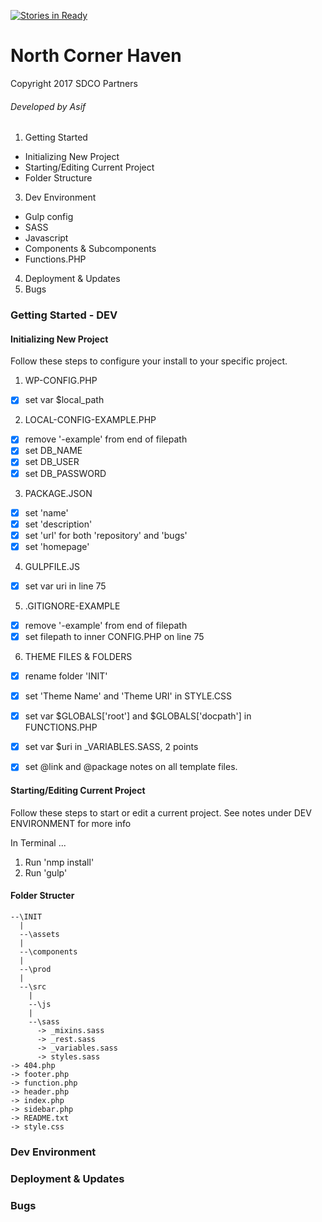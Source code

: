[![Stories in Ready](https://badge.waffle.io/sdco-partners/north-corner-haven.png?label=ready&title=Ready)](https://waffle.io/sdco-partners/north-corner-haven)
# North Corner Haven
Copyright 2017 SDCO Partners
###### Developed by Asif

1. Getting Started 
  * Initializing New Project
  * Starting/Editing Current Project
  * Folder Structure
3. Dev Environment
  * Gulp config
  * SASS
  * Javascript 
  * Components & Subcomponents
  * Functions.PHP
4. Deployment & Updates
5. Bugs 


### Getting Started - DEV

#### Initializing New Project
Follow these steps to configure your install to your specific project.

1. WP-CONFIG.PHP
  * [x]  set var $local_path 
2. LOCAL-CONFIG-EXAMPLE.PHP
  * [x]  remove '-example' from end of filepath
  * [x]  set DB_NAME 
  * [x]  set DB_USER 
  * [x]  set DB_PASSWORD
3. PACKAGE.JSON
  * [x]  set 'name' 
  * [x]  set 'description' 
  * [x]  set 'url' for both 'repository' and 'bugs'
  * [x]  set 'homepage' 
4. GULPFILE.JS
  * [x]  set var uri in line 75
5. .GITIGNORE-EXAMPLE
  * [x]  remove '-example' from end of filepath
  * [x]  set filepath to inner CONFIG.PHP on line 75
6. THEME FILES & FOLDERS
  * [x]  rename folder 'INIT' 
  * [x]  set 'Theme Name' and 'Theme URI' in STYLE.CSS
  * [x]  set var $GLOBALS['root'] and $GLOBALS['docpath'] in FUNCTIONS.PHP
  * [x]  set var $uri in _VARIABLES.SASS, 2 points
  * [x]  set @link and @package notes on all template files.


#### Starting/Editing Current Project
Follow these steps to start or edit a current project. See notes under DEV ENVIRONMENT for more info

In Terminal ...

1. Run 'nmp install'  
2. Run 'gulp'


#### Folder Structer


```
--\INIT
  |
  --\assets
  | 
  --\components
  |
  --\prod
  |
  --\src
    | 
    --\js
    | 
    --\sass
      -> _mixins.sass
      -> _rest.sass
      -> _variables.sass
      -> styles.sass
-> 404.php
-> footer.php
-> function.php
-> header.php
-> index.php
-> sidebar.php
-> README.txt
-> style.css 
```

### Dev Environment


### Deployment & Updates


### Bugs